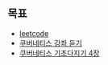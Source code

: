 ## 목표

- [leetcode](./leetcode.md)
- [쿠버네티스 강좌 듣기](./k8s-inflearn.png)
- [쿠버네티스 기초다지기 4장](./k8s-network.md)
